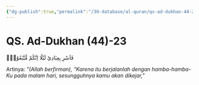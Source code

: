 ```yaml
---
{"dg-publish":true,"permalink":"/30-database/al-quran/qs-ad-dukhan-44-23/"}
---
```



# QS. Ad-Dukhan (44)-23
فَاَسْرِ بِعِبَادِيْ لَيْلًا اِنَّكُمْ مُّتَّبَعُوْنَۙ 

Artinya: *"(Allah berfirman), “Karena itu berjalanlah dengan hamba-hamba-Ku pada malam hari, sesungguhnya kamu akan dikejar,"*
